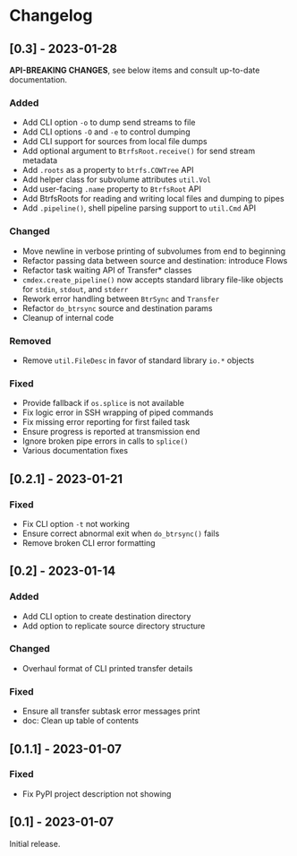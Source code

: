<!--
Copyright © 2023 Andrei Tatar <andrei.ttr@gmail.com>

SPDX-License-Identifier: CC-BY-SA-4.0
-->

# Changelog

## [0.3] - 2023-01-28
**API-BREAKING CHANGES**, see below items and consult up-to-date documentation.

### Added
- Add CLI option `-o` to dump send streams to file
- Add CLI options `-O` and `-e` to control dumping
- Add CLI support for sources from local file dumps
- Add optional argument to `BtrfsRoot.receive()` for send stream metadata
- Add `.roots` as a property to `btrfs.COWTree` API
- Add helper class for subvolume attributes `util.Vol`
- Add user-facing `.name` property to `BtrfsRoot` API
- Add BtrfsRoots for reading and writing local files and dumping to pipes
- Add `.pipeline()`, shell pipeline parsing support to `util.Cmd` API

### Changed
- Move newline in verbose printing of subvolumes from end to beginning
- Refactor passing data between source and destination: introduce Flows
- Refactor task waiting API of Transfer* classes
- `cmdex.create_pipeline()` now accepts standard library file-like objects for `stdin`, `stdout`, and `stderr`
- Rework error handling between `BtrSync` and `Transfer`
- Refactor `do_btrsync` source and destination params
- Cleanup of internal code

### Removed
- Remove `util.FileDesc` in favor of standard library `io.*` objects

### Fixed
- Provide fallback if `os.splice` is not available
- Fix logic error in SSH wrapping of piped commands
- Fix missing error reporting for first failed task
- Ensure progress is reported at transmission end
- Ignore broken pipe errors in calls to `splice()`
- Various documentation fixes

## [0.2.1] - 2023-01-21

### Fixed
- Fix CLI option `-t` not working
- Ensure correct abnormal exit when `do_btrsync()` fails
- Remove broken CLI error formatting

## [0.2] - 2023-01-14

### Added
- Add CLI option to create destination directory
- Add option to replicate source directory structure

### Changed
- Overhaul format of CLI printed transfer details

### Fixed
- Ensure all transfer subtask error messages print
- doc: Clean up table of contents

## [0.1.1] - 2023-01-07

### Fixed
- Fix PyPI project description not showing

## [0.1] - 2023-01-07
Initial release.
